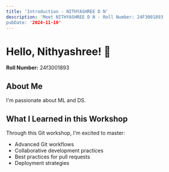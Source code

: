 ```yaml
---
title: 'Introduction - NITHYASHREE D N'
description: 'Meet NITHYASHREE D N - Roll Number: 24F3001893
pubDate: '2024-11-10'
---
```

# Hello, Nithyashree! 👋

**Roll Number:** 24f3001893 


## About Me
I'm passionate about ML and DS.

## What I Learned in this Workshop
Through this Git workshop, I'm excited to master:
- Advanced Git workflows
- Collaborative development practices  
- Best practices for pull requests
- Deployment strategies

